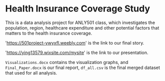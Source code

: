 # Health Insurance Coverage Study

This is a data analysis project for ANLY501 class, which investigates the population, region, healthcare expenditure and other potential factors that matters to the health insurance coverage.

'https://501project-ywyxfl.weebly.com' is the link to our final story.

'https://ying13579.wixsite.com/mysite' is the link to our presentation.

`Visualizations.docx` contains the visualization graphs, and `Final_Paper.docx` is our final report, `df_all.csv` is the final merged dataset that used for all analysis.
